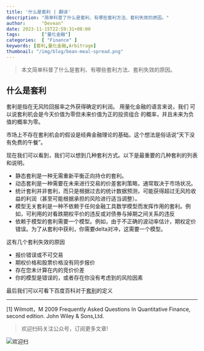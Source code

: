 ```yaml
---
title: '什么是套利 | 翻译'
description: "简单科普了什么是套利、有哪些套利方法、套利失效的原因。"
author:      "Devean"
date: 2023-11-15T22:59:31+08:00
tags:        ["量化金融"]
categories:  [ "Finance" ]
keywords: [套利,量化金融,Arbitrage]
thumbnail: "/img/blog/bean-meal-spread.png"
---
```


> 本文简单科普了什么是套利、有哪些套利方法、套利失效的原因。

## 什么是套利

套利是指在无风险回报率之外获得确定的利润。 用量化金融的语言来说，我们 可以说套利机会是今天价值为零但未来价值为正的投资组合 的概率，并且未来为负值的概率为零。


市场上不存在套利机会的假设是经典金融理论的基础。这个想法是俗话说“天下没有免费的午餐”。

现在我们可以看到，我们可以想到几种套利方式。以下是最重要的几种套利的列表和说明。
+ 静态套利是一种无需重新平衡正向持仓的套利。
+ 动态套利是一种需要在未来进行交易的价差套利策略，通常取决于市场状况。
+ 统计套利并非套利，而只是根据过去的统计数据预测，可能获得超过无风险收益的利润（甚至可能根据承担的风险进行适当调整）。
+ 模型无关套利是一种不依赖于任何金融工具数学模型而发挥作用的套利。例如，可利用的对看跌期权平价的违反或对债券与掉期之间关系的违反
+ 依赖于模型的套利需要一个模型。例如，由于不正确的波动率估计，期权定价错误。为了从套利中获利，你需要delta对冲，这需要一个模型。



这有几个套利失效的原因
+ 报价错误或不可交易
+ 期权价格和股票价格没有同步报价
+ 存在您未计算在内的竞价价差
+ 你的模型是错误的，或者存在你没有考虑到的风险因素

最后我们可以可看下百度百科对于[套利](https://baike.baidu.com/item/%E5%A5%97%E5%88%A9/1669957)的定义

-------

[1] Wilmott，M 2009 Frequently Asked Questions In Quantitative Finance, second edition. John Wiley & Sons,Ltd.


> 欢迎扫码关注公众号，订阅更多文章!

![欢迎扫](/img/public-plantform-qr.png)